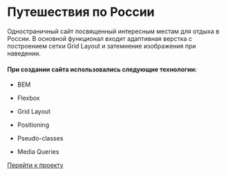 # Путешествия по России

Одностраничный сайт посвященный интересным местам для отдыха в России. В основной функционал входит адаптивная верстка с построением сетки Grid Layout и затемнение изображения при наведении.


#### При создании сайта использовались следующие технологии:

* BEM

* Flexbox

* Grid Layout

* Positioning

* Pseudo-classes

* Media Queries

[Перейти к проекту ](https://sparcog.github.io/russian-travel/)
